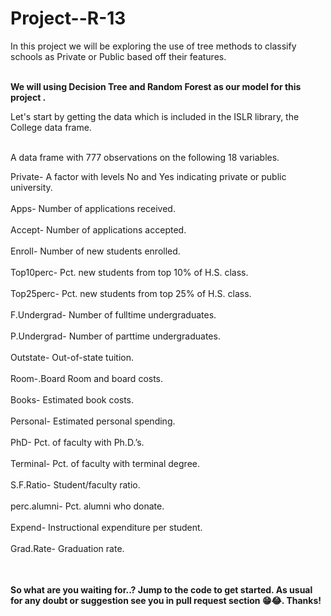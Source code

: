 # Project--R-13

<table>
In this project we will be exploring the use of tree methods to classify schools as Private or Public based off their features.<br></br>
  
**We will using Decision Tree and Random Forest as our model for this project .**


Let's start by getting the data which is included in the ISLR library, the College data frame.<br><br/>

A data frame with 777 observations on the following 18 variables.

Private- A factor with levels No and Yes indicating private or public university. <br><br/>
Apps- Number of applications received.<br><br/>
Accept- Number of applications accepted.<br><br/>
Enroll- Number of new students enrolled.<br><br/>
Top10perc- Pct. new students from top 10% of H.S. class.<br><br/>
Top25perc- Pct. new students from top 25% of H.S. class.<br><br/>
F.Undergrad- Number of fulltime undergraduates.<br><br/>
P.Undergrad- Number of parttime undergraduates.<br><br/>
Outstate- Out-of-state tuition.<br><br/>
Room-.Board Room and board costs.<br><br/>
Books- Estimated book costs.<br><br/>
Personal- Estimated personal spending.<br><br/>
PhD- Pct. of faculty with Ph.D.’s.<br><br/>
Terminal- Pct. of faculty with terminal degree.<br><br/>
S.F.Ratio- Student/faculty ratio.<br><br/>
perc.alumni- Pct. alumni who donate.<br><br/>
Expend- Instructional expenditure per student.<br><br/>
Grad.Rate- Graduation rate.<br><br/>


</table>

**So what are you waiting for..? Jump to the code to get started. As usual for any doubt or suggestion see you in pull request section 😁😂. Thanks!**

